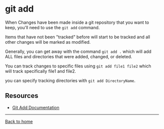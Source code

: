 # git add
When Changes have been made inside a git repository that you want to keep, you'll need to use the `git add` command.

Items that have not been "tracked" before will start to be tracked and all other changes will be marked as modified.

Generally, you can get away with the command `git add .` which will add ALL files and directories that were added, changed, or deleted. 

You can track changes to specific files using `git add file1 file2` which will track specifically file1 and file2.

you can specify tracking directories with `git add DirectoryName`.

## Resources 

- [Git Add Documentation](https://git-scm.com/docs/git-add) 

---

[Back to home](../README.md)
